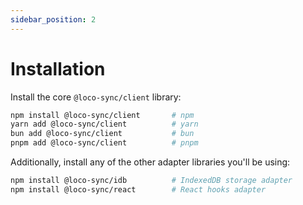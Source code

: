 ```yaml
---
sidebar_position: 2
---
```


# Installation

Install the core `@loco-sync/client` library:

```sh
npm install @loco-sync/client       # npm
yarn add @loco-sync/client          # yarn
bun add @loco-sync/client           # bun
pnpm add @loco-sync/client          # pnpm
```

Additionally, install any of the other adapter libraries you'll be using:

```sh
npm install @loco-sync/idb          # IndexedDB storage adapter
npm install @loco-sync/react        # React hooks adapter
```
